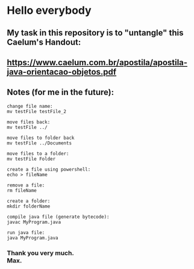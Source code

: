 # Hello everybody
## My task in this repository is to "untangle" this Caelum's Handout:
## https://www.caelum.com.br/apostila/apostila-java-orientacao-objetos.pdf

## Notes (for me in the future):

```
change file name:
mv testFile testFile_2

move files back:
mv testFile ../

move files to folder back
mv testFile ../Documents

move files to a folder:
mv testFile Folder

create a file using powershell:
echo > fileName

remove a file:
rm fileName

create a folder:
mkdir folderName

compile java file (generate bytecode):
javac MyProgram.java

run java file:
java MyProgram.java
```

### Thank you very much.<br>Max.
